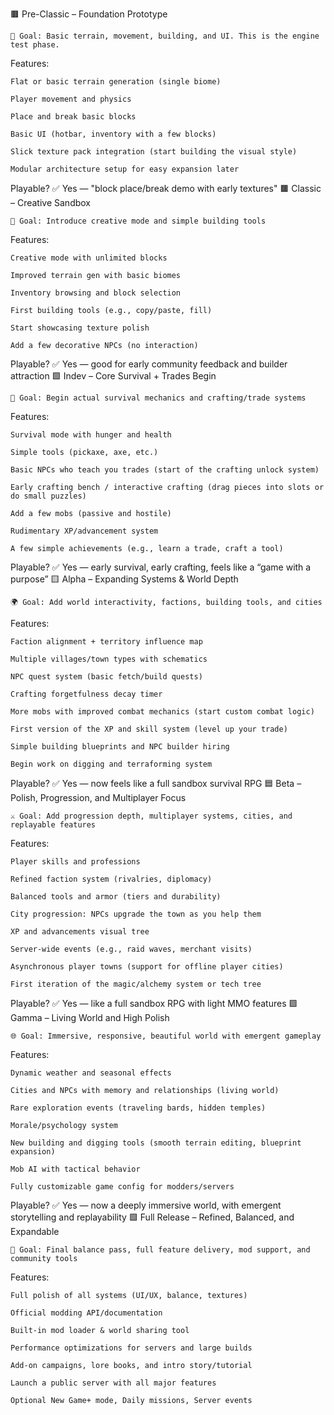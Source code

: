 🟫 Pre-Classic – Foundation Prototype

    🔧 Goal: Basic terrain, movement, building, and UI. This is the engine test phase.

Features:

    Flat or basic terrain generation (single biome)

    Player movement and physics

    Place and break basic blocks

    Basic UI (hotbar, inventory with a few blocks)

    Slick texture pack integration (start building the visual style)

    Modular architecture setup for easy expansion later

Playable?
✅ Yes — "block place/break demo with early textures"
🟫 Classic – Creative Sandbox

    🧱 Goal: Introduce creative mode and simple building tools

Features:

    Creative mode with unlimited blocks

    Improved terrain gen with basic biomes

    Inventory browsing and block selection

    First building tools (e.g., copy/paste, fill)

    Start showcasing texture polish

    Add a few decorative NPCs (no interaction)

Playable?
✅ Yes — good for early community feedback and builder attraction
🟩 Indev – Core Survival + Trades Begin

    🧠 Goal: Begin actual survival mechanics and crafting/trade systems

Features:

    Survival mode with hunger and health

    Simple tools (pickaxe, axe, etc.)

    Basic NPCs who teach you trades (start of the crafting unlock system)

    Early crafting bench / interactive crafting (drag pieces into slots or do small puzzles)

    Add a few mobs (passive and hostile)

    Rudimentary XP/advancement system

    A few simple achievements (e.g., learn a trade, craft a tool)

Playable?
✅ Yes — early survival, early crafting, feels like a “game with a purpose”
🟨 Alpha – Expanding Systems & World Depth

    🌍 Goal: Add world interactivity, factions, building tools, and cities

Features:

    Faction alignment + territory influence map

    Multiple villages/town types with schematics

    NPC quest system (basic fetch/build quests)

    Crafting forgetfulness decay timer

    More mobs with improved combat mechanics (start custom combat logic)

    First version of the XP and skill system (level up your trade)

    Simple building blueprints and NPC builder hiring

    Begin work on digging and terraforming system

Playable?
✅ Yes — now feels like a full sandbox survival RPG
🟦 Beta – Polish, Progression, and Multiplayer Focus

    ⚔️ Goal: Add progression depth, multiplayer systems, cities, and replayable features

Features:

    Player skills and professions

    Refined faction system (rivalries, diplomacy)

    Balanced tools and armor (tiers and durability)

    City progression: NPCs upgrade the town as you help them

    XP and advancements visual tree

    Server-wide events (e.g., raid waves, merchant visits)

    Asynchronous player towns (support for offline player cities)

    First iteration of the magic/alchemy system or tech tree

Playable?
✅ Yes — like a full sandbox RPG with light MMO features
🟪 Gamma – Living World and High Polish

    🌐 Goal: Immersive, responsive, beautiful world with emergent gameplay

Features:

    Dynamic weather and seasonal effects

    Cities and NPCs with memory and relationships (living world)

    Rare exploration events (traveling bards, hidden temples)

    Morale/psychology system

    New building and digging tools (smooth terrain editing, blueprint expansion)

    Mob AI with tactical behavior

    Fully customizable game config for modders/servers

Playable?
✅ Yes — now a deeply immersive world, with emergent storytelling and replayability
🟩 Full Release – Refined, Balanced, and Expandable

    🎯 Goal: Final balance pass, full feature delivery, mod support, and community tools

Features:

    Full polish of all systems (UI/UX, balance, textures)

    Official modding API/documentation

    Built-in mod loader & world sharing tool

    Performance optimizations for servers and large builds

    Add-on campaigns, lore books, and intro story/tutorial

    Launch a public server with all major features

    Optional New Game+ mode, Daily missions, Server events
